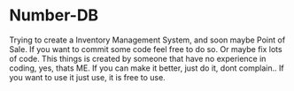 # Number-DB
Trying to create a Inventory Management System, and soon maybe Point of Sale. If you want to commit some code feel free to do so. Or maybe fix lots of code. This things is created by someone that have no experience in coding, yes, thats ME. If you can make it better, just do it, dont complain.. If you want to use it just use, it is free to use.
